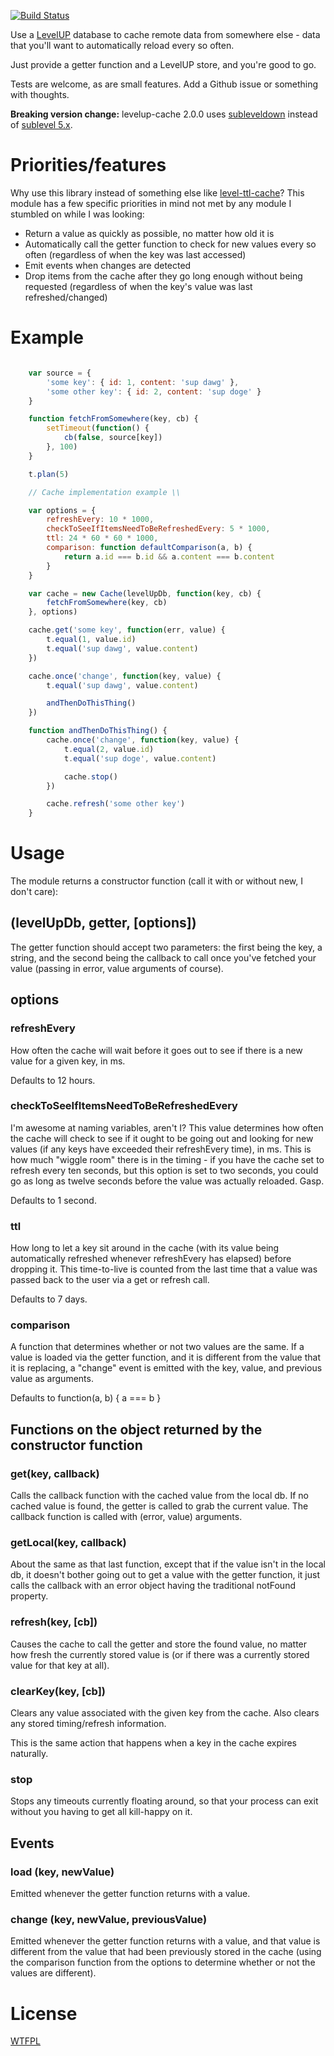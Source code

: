 [![Build Status](https://travis-ci.org/TehShrike/levelup-cache.svg)](https://travis-ci.org/TehShrike/levelup-cache)

Use a [LevelUP](https://github.com/rvagg/node-levelup) database to cache remote data from somewhere else - data that you'll want to automatically reload every so often.

Just provide a getter function and a LevelUP store, and you're good to go.

Tests are welcome, as are small features.  Add a Github issue or something with thoughts.

**Breaking version change:** levelup-cache 2.0.0 uses [subleveldown](https://www.npmjs.com/package/subleveldown) instead of [sublevel 5.x](https://www.npmjs.com/package/sublevel).

# Priorities/features

Why use this library instead of something else like [level-ttl-cache](https://github.com/rvagg/level-ttl-cache)?  This module has a few specific priorities in mind not met by any module I stumbled on while I was looking:

- Return a value as quickly as possible, no matter how old it is
- Automatically call the getter function to check for new values every so often (regardless of when the key was last accessed)
- Emit events when changes are detected
- Drop items from the cache after they go long enough without being requested (regardless of when the key's value was last refreshed/changed)

# Example

```js

	var source = {
		'some key': { id: 1, content: 'sup dawg' },
		'some other key': { id: 2, content: 'sup doge' }
	}

	function fetchFromSomewhere(key, cb) {
		setTimeout(function() {
			cb(false, source[key])
		}, 100)
	}

	t.plan(5)

	// Cache implementation example \\

	var options = {
		refreshEvery: 10 * 1000,
		checkToSeeIfItemsNeedToBeRefreshedEvery: 5 * 1000,
		ttl: 24 * 60 * 60 * 1000,
		comparison: function defaultComparison(a, b) {
			return a.id === b.id && a.content === b.content
		}
	}

	var cache = new Cache(levelUpDb, function(key, cb) {
		fetchFromSomewhere(key, cb)
	}, options)

	cache.get('some key', function(err, value) {
		t.equal(1, value.id)
		t.equal('sup dawg', value.content)
	})

	cache.once('change', function(key, value) {
		t.equal('sup dawg', value.content)

		andThenDoThisThing()
	})

	function andThenDoThisThing() {
		cache.once('change', function(key, value) {
			t.equal(2, value.id)
			t.equal('sup doge', value.content)

			cache.stop()
		})

		cache.refresh('some other key')
	}

```

# Usage

The module returns a constructor function (call it with or without new, I don't care):

## (levelUpDb, getter, [options])

The getter function should accept two parameters: the first being the key, a string, and the second being the callback to call once you've fetched your value (passing in error, value arguments of course).

## options

### refreshEvery

How often the cache will wait before it goes out to see if there is a new value for a given key, in ms.

Defaults to 12 hours.

### checkToSeeIfItemsNeedToBeRefreshedEvery

I'm awesome at naming variables, aren't I?  This value determines how often the cache will check to see if it ought to be going out and looking for new values (if any keys have exceeded their refreshEvery time), in ms.  This is how much "wiggle room" there is in the timing - if you have the cache set to refresh every ten seconds, but this option is set to two seconds, you could go as long as twelve seconds before the value was actually reloaded.  Gasp.

Defaults to 1 second.

### ttl

How long to let a key sit around in the cache (with its value being automatically refreshed whenever refreshEvery has elapsed) before dropping it.  This time-to-live is counted from the last time that a value was passed back to the user via a get or refresh call.

Defaults to 7 days.

### comparison

A function that determines whether or not two values are the same.  If a value is loaded via the getter function, and it is different from the value that it is replacing, a "change" event is emitted with the key, value, and previous value as arguments.

Defaults to function(a, b) { a === b }

## Functions on the object returned by the constructor function

### get(key, callback)

Calls the callback function with the cached value from the local db.  If no cached value is found, the getter is called to grab the current value.  The callback function is called with (error, value) arguments.

### getLocal(key, callback)

About the same as that last function, except that if the value isn't in the local db, it doesn't bother going out to get a value with the getter function, it just calls the callback with an error object having the traditional notFound property.

### refresh(key, [cb])

Causes the cache to call the getter and store the found value, no matter how fresh the currently stored value is (or if there was a currently stored value for that key at all).

### clearKey(key, [cb])

Clears any value associated with the given key from the cache.  Also clears any stored timing/refresh information.

This is the same action that happens when a key in the cache expires naturally.

### stop

Stops any timeouts currently floating around, so that your process can exit without you having to get all kill-happy on it.

## Events

### load (key, newValue)

Emitted whenever the getter function returns with a value.

### change (key, newValue, previousValue)

Emitted whenever the getter function returns with a value, and that value is different from the value that had been previously stored in the cache (using the comparison function from the options to determine whether or not the values are different).

# License
[WTFPL](http://wtfpl2.com)
